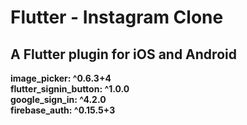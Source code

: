 # Flutter - Instagram Clone


## A Flutter plugin for iOS and Android
**image_picker: ^0.6.3+4**<br/>
**flutter_signin_button: ^1.0.0**<br/>
**google_sign_in: ^4.2.0**<br/>
**firebase_auth: ^0.15.5+3**<br/>
